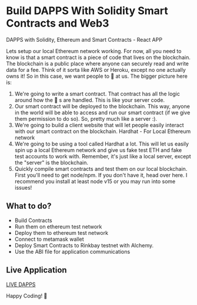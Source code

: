 # Build DAPPS With Solidity Smart Contracts and Web3
DAPPS with Solidity, Ethereum and Smart Contracts - React APP

Lets setup our local Ethereum network working. For now, all you need to know is that a smart contract is a piece of code that lives on the blockchain. The blockchain is a public place where anyone can securely read and write data for a fee. Think of it sorta like AWS or Heroku, except no one actually owns it!
So in this case, we want people to 👋 at us. The bigger picture here is:

1. We're going to write a smart contract. That contract has all the logic around how the 👋 s are handled. This is like your server code.
2. Our smart contract will be deployed to the blockchain. This way, anyone in the world will be able to access and run our smart contract (if we give them permission to do so). So, pretty much like a server :).
3. We're going to build a client website that will let people easily interact with our smart contract on the blockchain.
Hardhat - For Local Ethereum network
1. We're going to be using a tool called Hardhat a lot. This will let us easily spin up a local Ethereum network and give us fake test ETH and fake test accounts to work with. Remember, it's just like a local server, except the "server" is the blockchain.
2. Quickly compile smart contracts and test them on our local blockchain.
First you'll need to get node/npm. If you don't have it, head over here.
I recommend you install at least node v15 or you may run into some issues!

## What to do?

* Build Contracts
* Run them on ethereum test network
* Deploy them to ethereum test network
* Connect to metamask wallet
* Deploy  Smart Contracts to Rinkbay testnet with Alchemy.
* Use the ABI file for application communications

## Live Application

[LIVE DAPPS](https://solidity-ethereum-smartcontract.apige.repl.co/)


Happy Coding! 💓
